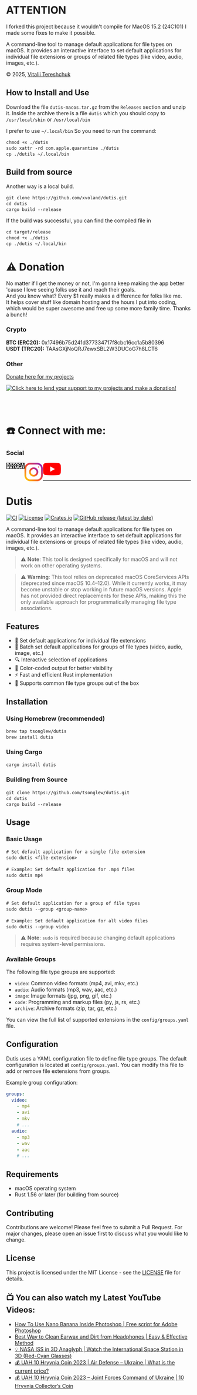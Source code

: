 # ATTENTION

I forked this project because it wouldn't compile for MacOS 15.2 (24C101)
I made some fixes to make it possible.

A command-line tool to manage default applications for file types on macOS. It provides an interactive interface to set default applications for individual file extensions or groups of related file types (like video, audio, images, etc.).

&copy; 2025, [Vitalii Tereshchuk][home] 

## How to Install and Use

Download the file `dutis-macos.tar.gz` from the `Releases` section and unzip it.
Inside the archive there is a file `dutis` which you should copy to `/usr/local/sbin` or `/usr/local/bin`

I prefer to use `~/.local/bin`
So you need to run the command:

```
chmod +x ./dutis
sudo xattr -rd com.apple.quarantine ./dutis
cp ./dutils ~/.local/bin
```

## Build  from source

Another way is a local build.

```
git clone https://github.com/xvoland/dutis.git
cd dutis
cargo build --release
```

If the build was successful, you can find the compiled file in

```
cd target/release
chmod +x ./dutis
cp ./dutis ~/.local/bin
```




# ⚠️ Donation

No matter if I get the money or not, I'm gonna keep making the app better 'cause I love seeing folks use it and reach their goals.<br />
And you know what? Every $1 really makes a difference for folks like me.<br />
It helps cover stuff like domain hosting and the hours I put into coding, which would be super awesome and free up some more family time. Thanks a bunch!

### Crypto

**BTC (ERC20):** 0x17496b75d241d377334717f8cbc16cc1a5b80396<br />
**USDT (TRC20):** TAAsGXjNoQRJ7ewxSBL2W3DUCoG7h8LCT6


### Other

[Donate here for my projects][paypal]

<a href='https://www.paypal.com/cgi-bin/webscr?cmd=_s-xclick&hosted_button_id=9D4YBRWH8QURU'><img alt='Click here to lend your support to my projects and make a donation!' src='https://www.paypalobjects.com/en_US/GB/i/btn/btn_donateCC_LG.gif' border='0' /></a>

<br />
<br />


# ☎️ Connect with me:

### Social
[<img align="left" alt="xVoLAnD" width="50px" src="https://raw.githubusercontent.com/xvoland/xvoland/main/images/logo-dotoca.svg" />][home]
[<img align="left" alt="xvoland | Instagram" width="50px" src="https://raw.githubusercontent.com/xvoland/xvoland/main/images/instagram.svg" />][instagram]
[<img align="left" alt="Vitalii Tereshchuk | YouTube" width="50px" src="https://raw.githubusercontent.com/xvoland/xvoland/main/images/youtube.svg" />][youtube]

<br />
<br />

<hr />

# Dutis

[![CI](https://github.com/tsonglew/dutis/actions/workflows/ci.yml/badge.svg)](https://github.com/tsonglew/dutis/actions/workflows/ci.yml)
[![License](https://img.shields.io/github/license/tsonglew/dutis)](https://github.com/tsonglew/dutis/blob/master/LICENSE)
[![Crates.io](https://img.shields.io/crates/v/dutis)](https://crates.io/crates/dutis)
[![GitHub release (latest by date)](https://img.shields.io/github/v/release/tsonglew/dutis)](https://github.com/tsonglew/dutis/releases)

A command-line tool to manage default applications for file types on macOS. It provides an interactive interface to set default applications for individual file extensions or groups of related file types (like video, audio, images, etc.).

> ⚠️ **Note**: This tool is designed specifically for macOS and will not work on other operating systems.

> ⚠️ **Warning**: This tool relies on deprecated macOS CoreServices APIs (deprecated since macOS 10.4–12.0). While it currently works, it may become unstable or stop working in future macOS versions. Apple has not provided direct replacements for these APIs, making this the only available approach for programmatically managing file type associations.

## Features

- 🎯 Set default applications for individual file extensions
- 👥 Batch set default applications for groups of file types (video, audio, image, etc.)
- 🔍 Interactive selection of applications
- 🎨 Color-coded output for better visibility
- ⚡ Fast and efficient Rust implementation
- 🔄 Supports common file type groups out of the box

## Installation

### Using Homebrew (recommended)

```shell
brew tap tsonglew/dutis
brew install dutis
```

### Using Cargo

```shell
cargo install dutis
```

### Building from Source

```shell
git clone https://github.com/tsonglew/dutis.git
cd dutis
cargo build --release
```

## Usage

### Basic Usage

```shell
# Set default application for a single file extension
sudo dutis <file-extension>

# Example: Set default application for .mp4 files
sudo dutis mp4
```

### Group Mode

```shell
# Set default application for a group of file types
sudo dutis --group <group-name>

# Example: Set default application for all video files
sudo dutis --group video
```

> ⚠️ **Note**: `sudo` is required because changing default applications requires system-level permissions.

### Available Groups

The following file type groups are supported:

- `video`: Common video formats (mp4, avi, mkv, etc.)
- `audio`: Audio formats (mp3, wav, aac, etc.)
- `image`: Image formats (jpg, png, gif, etc.)
- `code`: Programming and markup files (py, js, rs, etc.)
- `archive`: Archive formats (zip, tar, gz, etc.)

You can view the full list of supported extensions in the `config/groups.yaml` file.

## Configuration

Dutis uses a YAML configuration file to define file type groups. The default configuration is located at `config/groups.yaml`. You can modify this file to add or remove file extensions from groups.

Example group configuration:

```yaml
groups:
  video:
    - mp4
    - avi
    - mkv
    # ...
  audio:
    - mp3
    - wav
    - aac
    # ...
```

## Requirements

- macOS operating system
- Rust 1.56 or later (for building from source)

## Contributing

Contributions are welcome! Please feel free to submit a Pull Request. For major changes, please open an issue first to discuss what you would like to change.

## License

This project is licensed under the MIT License - see the [LICENSE](LICENSE) file for details.


## 📺 You can also watch my Latest YouTube Videos:

<!-- YOUTUBE:START -->
- [How To Use Nano Banana Inside Photoshop | Free script for Adobe Photoshop](https://www.youtube.com/watch?v=AKmHvOxEfbE)
- [Best Way to Clean Earwax and Dirt from Headphones | Easy &amp; Effective Method](https://www.youtube.com/watch?v=ZCT0MrleRWA)
- [💡 NASA ISS in 3D Anaglyph | Watch the International Space Station in 3D &lpar;Red-Cyan Glasses&rpar;](https://www.youtube.com/watch?v=WQ1CXDRmBp0)
- [💰 UAH 10 Hryvnia Coin 2023 | Air Defense – Ukraine  | What is the current price?](https://www.youtube.com/watch?v=qozdkb5Yc-Y)
- [💰 UAH 10 Hryvnia Coin 2023 – Joint Forces Command of Ukraine | 10 Hryvnia Collector’s Coin](https://www.youtube.com/watch?v=6Xwbtm35xoI)
<!-- YOUTUBE:END -->

[home]: http://dotoca.net
[homepage]: https://dotoca.net/shuffle-files
[githubreleases]: https://github.com/xvoland/shuffle-files/releases
[paypal]: https://paypal.me/xvoland
[youtube]: https://youtube.com/xvoland
[instagram]: https://www.instagram.com/xvoland/
